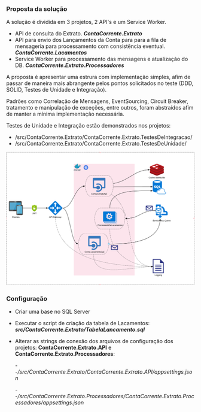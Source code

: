 ### Proposta da solução

A solução é dividida em 3 projetos, 2 API's e um Service Worker.
- API de consulta do Extrato. ***ContaCorrente.Extrato***
- API para envio dos Lançamentos da Conta para para a fila de mensageria para processamento com consistência eventual. ***ContaCorrente.Lacamentos***
- Service Worker para processamento das mensagens e atualização do DB. ***ContaCorrente.Extrato.Processadores***

A proposta é apresentar uma estrura com implementação simples, afim de passar de maneira mais abrangente pelos pontos solicitados no teste (DDD, SOLID, Testes de Unidade e Integração).

Padrões como Correlação de Mensagens, EventSourcing, Circuit Breaker, tratamento e manipulação de exceções, entre outros, foram abstraídos afim de manter a mínima implementação necessária.

Testes de Unidade e Integração estão demonstrados nos projetos:
* /src/ContaCorrente.Extrato/ContaCorrente.Extrato.TestesDeIntegracao/
* /src/ContaCorrente.Extrato/ContaCorrente.Extrato.TestesDeUnidade/

![](https://raw.githubusercontent.com/Dumorro/imgs/master/modelo-arq.png)


### Configuração
* Criar uma base no SQL Server
* Executar o script de criação da tabela de Lacamentos: ***src/ContaCorrente.Extrato/TabelaLancamento.sql***
* Alterar as strings de conexão dos arquivos de configuração dos projetos:  **ContaCorrente.Extrato.API** e **ContaCorrente.Extrato.Processadores**: 
   
   --*/src/ContaCorrente.Extrato/ContaCorrente.Extrato.API/appsettings.json*
   
   --*/src/ContaCorrente.Extrato.Processadores/ContaCorrente.Extrato.Processadores/appsettings.json*

